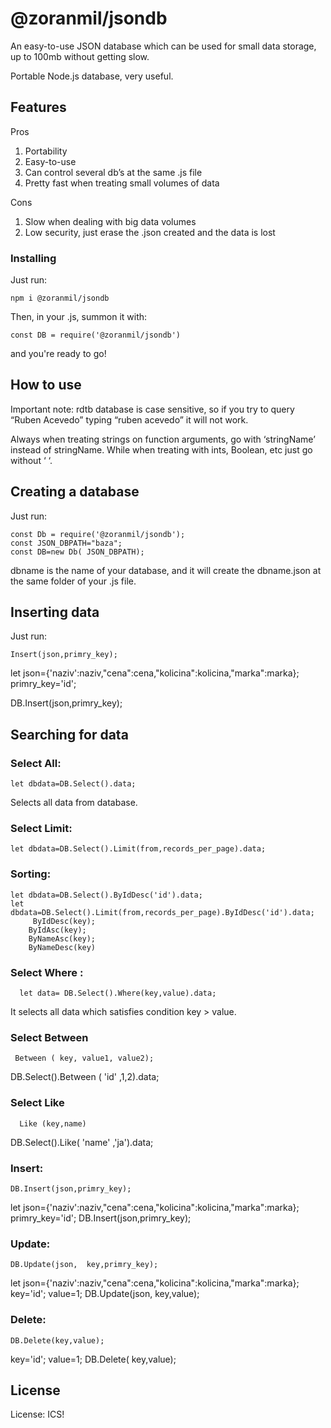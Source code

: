 # @zoranmil/jsondb

An easy-to-use JSON database which can be used for small data storage, up to 100mb without getting slow.

Portable Node.js database, very useful.

## Features

Pros
1.	Portability
2.	Easy-to-use
3.	Can control several db’s at the same .js file
4.	Pretty fast when treating small volumes of data

Cons
1.	Slow when dealing with big data volumes
2.	Low security, just erase the .json created and the data is lost

### Installing

Just run: 
```
npm i @zoranmil/jsondb
```

Then, in your .js, summon it with:
```
const DB = require('@zoranmil/jsondb')
```

and you're ready to go!

## How to use

Important note: rdtb database is case sensitive, so if you try to query “Ruben Acevedo” typing “ruben acevedo” it will not work.

Always when treating strings on function arguments, go with ‘stringName’ instead of stringName. While when treating with ints, Boolean, etc just go without ‘ ‘.

## Creating a database 

Just run:

```
const Db = require('@zoranmil/jsondb');
const JSON_DBPATH="baza";
const DB=new Db( JSON_DBPATH);
```

dbname is the name of your database, and it will create the dbname.json at the same folder of your .js file.


## Inserting data

Just run:  
```
Insert(json,primry_key);
```

let json={'naziv':naziv,"cena":cena,"kolicina":kolicina,"marka":marka};
 primry_key='id';

DB.Insert(json,primry_key);


## Searching for data

### Select All:
```
let dbdata=DB.Select().data;

```
Selects all data from database.

### Select Limit:
```
let dbdata=DB.Select().Limit(from,records_per_page).data;
```
### Sorting: 
```
let dbdata=DB.Select().ByIdDesc('id').data;
let dbdata=DB.Select().Limit(from,records_per_page).ByIdDesc('id').data;
     ByIdDesc(key);
    ByIdAsc(key);
    ByNameAsc(key);
    ByNameDesc(key)
```


### Select Where :
```
  let data= DB.Select().Where(key,value).data;
```
It selects all data which satisfies condition key > value.


### Select  Between
```
 Between ( key, value1, value2);
```
DB.Select().Between ( 'id' ,1,2).data;

### Select  Like
```
  Like (key,name)
```
DB.Select().Like( 'name' ,'ja').data;
### Insert: 
```
DB.Insert(json,primry_key);
```
let json={'naziv':naziv,"cena":cena,"kolicina":kolicina,"marka":marka};
 primry_key='id';
DB.Insert(json,primry_key);



### Update:
```
DB.Update(json,  key,primry_key);
```
let json={'naziv':naziv,"cena":cena,"kolicina":kolicina,"marka":marka};
 key='id';
 value=1;
 DB.Update(json,  key,value);

### Delete:
```
DB.Delete(key,value);
```

 key='id';
 value=1;
 DB.Delete( key,value);


## License

License: ICS!
